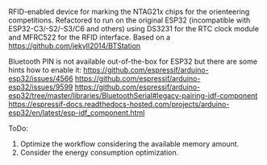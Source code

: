 RFID-enabled device for marking the NTAG21x chips for the orienteering competitions.
Refactored to run on the original ESP32 (incompatible with ESP32-C3/-S2/-S3/C6 and others) using DS3231 for the RTC clock module and MFRC522 for the RFID interface.
Based on a https://github.com/jekyll2014/BTStation

Bluetooth PIN is not available out-of-the-box for ESP32 but there are some hints how to enable it:
https://github.com/espressif/arduino-esp32/issues/4566
https://github.com/espressif/arduino-esp32/issues/9599
https://github.com/espressif/arduino-esp32/tree/master/libraries/BluetoothSerial#legacy-pairing-idf-component
https://espressif-docs.readthedocs-hosted.com/projects/arduino-esp32/en/latest/esp-idf_component.html

ToDo:
1) Optimize the workflow considering the available memory amount.
2) Consider the energy consumption optimization.

